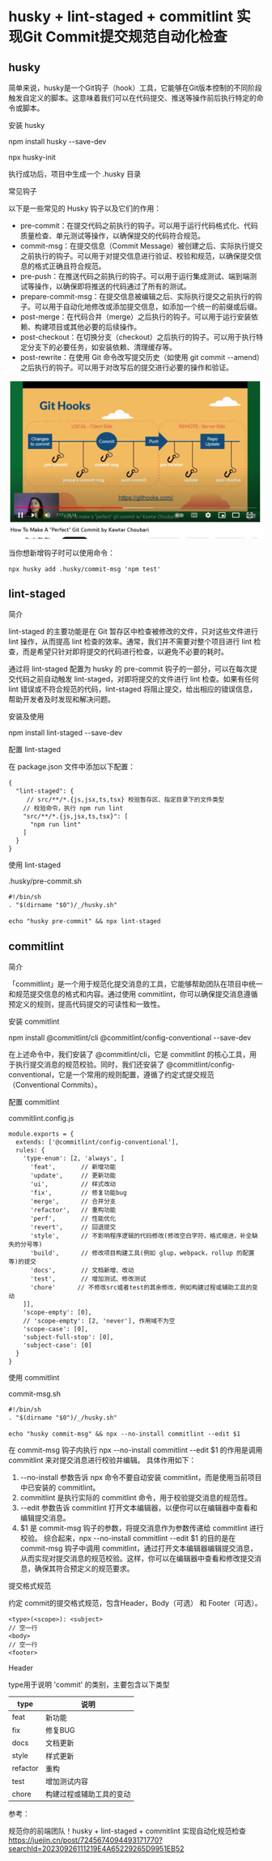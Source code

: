 # husky + lint-staged + commitlint 实现Git Commit提交规范自动化检查

## husky

简单来说，husky是一个Git钩子（hook）工具，它能够在Git版本控制的不同阶段触发自定义的脚本。这意味着我们可以在代码提交、推送等操作前后执行特定的命令或脚本。

安装 husky

npm install husky --save-dev

npx husky-init

执行成功后，项目中生成一个 .husky 目录

常见钩子

以下是一些常见的 Husky 钩子以及它们的作用：

* pre-commit：在提交代码之前执行的钩子。可以用于运行代码格式化、代码质量检查、单元测试等操作，以确保提交的代码符合规范。 
* commit-msg：在提交信息（Commit Message）被创建之后、实际执行提交之前执行的钩子。可以用于对提交信息进行验证、校验和规范，以确保提交信息的格式正确且符合规范。 
* pre-push：在推送代码之前执行的钩子。可以用于运行集成测试、端到端测试等操作，以确保即将推送的代码通过了所有的测试。 
* prepare-commit-msg：在提交信息被编辑之后、实际执行提交之前执行的钩子。可以用于自动化地修改或添加提交信息，如添加一个统一的前缀或后缀。 
* post-merge：在代码合并（merge）之后执行的钩子。可以用于运行安装依赖、构建项目或其他必要的后续操作。 
* post-checkout：在切换分支（checkout）之后执行的钩子。可以用于执行特定分支下的必要任务，如安装依赖、清理缓存等。 
* post-rewrite：在使用 Git 命令改写提交历史（如使用 git commit --amend）之后执行的钩子。可以用于对改写后的提交进行必要的操作和验证。

![](./GitHooks.jpg)

当你想新增钩子时可以使用命令：

```
npx husky add .husky/commit-msg 'npm test'
```

## lint-staged

简介

lint-staged 的主要功能是在 Git 暂存区中检查被修改的文件，只对这些文件进行 lint 操作，从而提高 lint 检查的效率。通常，我们并不需要对整个项目进行 lint 检查，而是希望只针对即将提交的代码进行检查，以避免不必要的耗时。

通过将 lint-staged 配置为 husky 的 pre-commit 钩子的一部分，可以在每次提交代码之前自动触发 lint-staged，对即将提交的文件进行 lint 检查。如果有任何 lint 错误或不符合规范的代码，lint-staged 将阻止提交，给出相应的错误信息，帮助开发者及时发现和解决问题。

安装及使用

npm install lint-staged --save-dev

配置 lint-staged

在 package.json 文件中添加以下配置：

```
{
  "lint-staged": {
     // src/**/*.{js,jsx,ts,tsx} 校验暂存区、指定目录下的文件类型
    // 校验命令，执行 npm run lint
    "src/**/*.{js,jsx,ts,tsx}": [
      "npm run lint"
    ]
  }
}
```

使用 lint-staged

.husky/pre-commit.sh

```
#!/bin/sh
. "$(dirname "$0")/_/husky.sh"

echo "husky pre-commit" && npx lint-staged
```

## commitlint

简介

「commitlint」是一个用于规范化提交消息的工具，它能够帮助团队在项目中统一和规范提交信息的格式和内容。通过使用 commitlint，你可以确保提交消息遵循预定义的规则，提高代码提交的可读性和一致性。

安装 commitlint

npm install @commitlint/cli @commitlint/config-conventional --save-dev

在上述命令中，我们安装了 @commitlint/cli，它是 commitlint 的核心工具，用于执行提交消息的规范校验。同时，我们还安装了 @commitlint/config-conventional，它是一个常用的规则配置，遵循了约定式提交规范（Conventional Commits）。

配置 commitlint

commitlint.config.js
```
module.exports = {
  extends: ['@commitlint/config-conventional'],
  rules: {
    'type-enum': [2, 'always', [
      'feat',       // 新增功能
      'update',     // 更新功能
      'ui',         // 样式改动
      'fix',        // 修复功能bug
      'merge',      // 合并分支
      'refactor',   // 重构功能
      'perf',       // 性能优化
      'revert',     // 回退提交
      'style',      // 不影响程序逻辑的代码修改(修改空白字符，格式缩进，补全缺失的分号等)
      'build',      // 修改项目构建工具(例如 glup，webpack，rollup 的配置等)的提交
      'docs',       // 文档新增、改动
      'test',       // 增加测试、修改测试
      'chore'      // 不修改src或者test的其余修改，例如构建过程或辅助工具的变动
    ]],
    'scope-empty': [0],
    // 'scope-empty': [2, 'never'], 作用域不为空
    'scope-case': [0],
    'subject-full-stop': [0],
    'subject-case': [0]
  }
}
```

使用 commitlint

commit-msg.sh

```
#!/bin/sh
. "$(dirname "$0")/_/husky.sh"

echo "husky commit-msg" && npx --no-install commitlint --edit $1
```


在 commit-msg 钩子内执行 npx --no-install commitlint --edit $1 的作用是调用 commitlint 来对提交消息进行校验并编辑。
具体作用如下：

1. --no-install 参数告诉 npx 命令不要自动安装 commitlint，而是使用当前项目中已安装的 commitlint。
2. commitlint 是执行实际的 commitlint 命令，用于校验提交消息的规范性。
3. --edit 参数告诉 commitlint 打开文本编辑器，以便你可以在编辑器中查看和编辑提交消息。
4. $1 是 commit-msg 钩子的参数，将提交消息作为参数传递给 commitlint 进行校验。
综合起来，npx --no-install commitlint --edit $1 的目的是在 commit-msg 钩子中调用 commitlint，通过打开文本编辑器编辑提交消息，从而实现对提交消息的规范校验。这样，你可以在编辑器中查看和修改提交消息，确保其符合预定义的规范要求。

提交格式规范

约定 commit的提交格式规范，包含Header，Body（可选） 和 Footer（可选）。

```
<type>(<scope>): <subject>
// 空一行
<body>
// 空一行
<footer>
```
Header

type用于说明 'commit' 的类别，主要包含以下类型

|type|	说明|
|---|---|
|feat|	新功能|
|fix|	修复BUG|
|docs|	文档更新|
|style|	样式更新|
|refactor|	重构|
|test|	增加测试内容|
|chore|	构建过程或辅助工具的变动|

参考：

规范你的前端团队！husky + lint-staged + commitlint 实现自动化规范检查
https://juejin.cn/post/7245674094493171770?searchId=20230926111219E4A65229265D9951EB52
